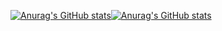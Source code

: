 [![Anurag's GitHub stats](https://github-readme-stats.vercel.app/api?username=realcodestudio)](https://github.com/anuraghazra/github-readme-stats)[![Anurag's GitHub stats](https://github-readme-stats.vercel.app/api?username=starwpr)](https://github.com/anuraghazra/github-readme-stats)

